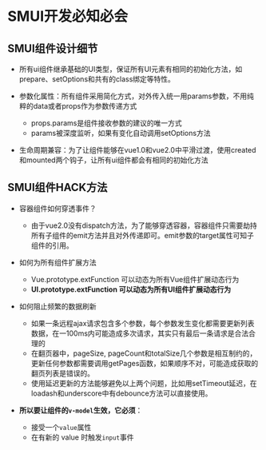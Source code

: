 # SMUI开发必知必会

## SMUI组件设计细节

* 所有ui组件继承基础的UI类型，保证所有UI元素有相同的初始化方法，如prepare、setOptions和共有的class绑定等特性。
* 参数化属性：所有组件采用简化方式，对外传入统一用params参数，不用纯粹的data或者props作为参数传递方式

  * props.params是组件接收参数的建议的唯一方式
  * params被深度监听，如果有变化自动调用setOptions方法

* 生命周期兼容：为了让组件能够在vue1.0和vue2.0中平滑过渡，使用created和mounted两个钩子，让所有ui组件都会有相同的初始化方法


## SMUI组件HACK方法

* 容器组件如何穿透事件？

  * 由于vue2.0没有dispatch方法，为了能够穿透容器，容器组件只需要劫持所有子组件的emit方法并且对外传递即可。emit参数的target属性可知子组件的引用。

* 如何为所有组件扩展方法

  * Vue.prototype.extFunction 可以动态为所有Vue组件扩展动态行为
  * **UI.prototype.extFunction 可以动态为所有UI组件扩展动态行为**


* 如何阻止频繁的数据刷新
  * 如果一条远程ajax请求包含多个参数，每个参数发生变化都需要更新列表数据，在一100ms内可能造成多次请求，其实只有最后一条请求是合法合理的
  * 在翻页器中，pageSize, pageCount和totalSize几个参数是相互制约的，更新任何参数都需要调用getPages函数，如果顺序不对，可能造成获取的翻页列表是错误的。
  * 使用延迟更新的方法能够避免以上两个问题，比如用setTimeout延迟，在loadash和underscore中有debounce方法可以直接使用。

* **所以要让组件的`v-model`生效，它必须**：

  * 接受一个`value`属性
  * 在有新的 value 时触发`input`事件





